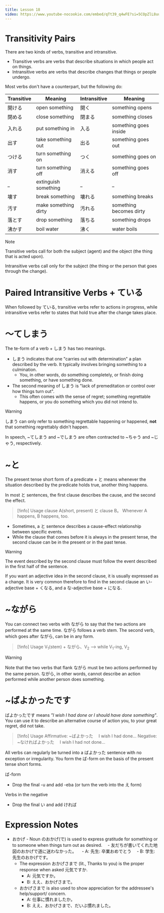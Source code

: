 ```yaml
---
title: Lesson 18
video: https://www.youtube-nocookie.com/embed/qTt39_q4wFE?si=5COpZlL8uuU4VMjW
---
```


# Transitivity Pairs

There are two kinds of verbs, transitive and intransitive.

- Transitive verbs are verbs that describe situations in which people act on things.
- Intransitive verbs are verbs that describe changes that things or people undergo.

Most verbs don't have a counterpart, but the following do:

| Transitive | Meaning              | Intransitive | Meaning                 |
| ---------- | -------------------- | ------------ | ----------------------- |
| 開ける     | open something       | 開く         | something opens         |
| 閉める     | close something      | 閉まる       | something closes        |
| 入れる     | put something in     | 入る         | something goes inside   |
| 出す       | take something out   | 出る         | something goes out      |
| つける     | turn something on    | つく         | something goes on       |
| 消す       | turn something off   | 消える       | something goes off      |
| \_         | extinguish something | \_           | \_                      |
| 壊す       | break something      | 壊れる       | something breaks        |
| 汚す       | make something dirty | 汚れる       | something becomes dirty |
| 落とす     | drop something       | 落ちる       | something drops         |
| 沸かす     | boil water           | 沸く         | water boils             |

> [!note]
> Transitive verbs call for both the subject (agent) and the object (the thing that is acted upon).
>
> Intransitive verbs call only for the subject (the thing or the person that goes through the change).

# Paired Intransitive Verbs + ている

When followed by ている, transitive verbs refer to actions in progress, while intransitive verbs refer to states that hold true after the change takes place.

# ～てしまう

The te-form of a verb + しまう has two meanings.

- しまう indicates that one "carries out with determination" a plan described by the verb. It typically involves bringing something to a culmination.
  - You, in other words, do something completely, or finish doing something, or have something done.
- The second meaning of しまう is "lack of premeditation or control over how things turn out".
  - This often comes with the sense of regret; something regrettable happens, or you do something which you did not intend to.

> [!warning]
> しまう can only refer to something regrettable happening or happened, **not** that something regrettably didn't happen.

In speech, ~てしまう and ~でしまう are often contracted to ~ちゃう and ~じゃう, respectively.

# ~と

The present tense short form of a predicate + と means whenever the situation described by the predicate holds true, another thing happens.

In most と sentences, the first clause describes the cause, and the second the effect.

> [!info] Usage
> clause A(short, present) と clause B。 Whenever A happens, B happens, too.

- Sometimes, a と sentence describes a cause-effect relationship between specific events.
- While the clause that comes before it is always in the present tense, the second clause can be in the present or in the past tense.

> [!warning]
> The event described by the second clause must follow the event described in the first half of the sentence.

If you want an adjective idea in the second clause, it is usually expressed as a change. It is very common therefore to find in the second clause an い-adjective base + くなる, and a な-adjective base + になる.

# ~ながら

You can connect two verbs with ながら to say that the two actions are performed at the same time. ながら follows a verb stem. The second verb, which goes after ながら, can be in any form.

> [!info] Usage
> V<sub>1</sub>(stem) + ながら、V<sub>2</sub> --> while V<sub>1</sub>-ing, V<sub>2</sub>

> [!warning]
> Note that the two verbs that flank ながら must be two actions performed by the same person. ながら, in other words, cannot describe an action performed while another person does something.

# ~ばよかったです

ばよかったです means _"I wish I had done or I should have done something"_. You can use it to describe an alternative course of action you, to your great regret, did not take.

> [!info] Usage
> Affirmative: ~ばよかった　 I wish I had done...
> Negative: ~なければよかった　 I wish I had not done...

All verbs can regularly be turned into a ばよかった sentence with no exception or irregularity. You form the ば-form on the basis of the present tense short forms.

ば-form

- Drop the final -u and add -eba (or turn the verb into the え form)

Verbs in the negative

- Drop the final い and add ければ

# Expression Notes

- おかげ - Noun のおかげ(で) is used to express gratitude for something or to someone when things turn out as desired.
  　- 友だちが書いてくれた地図のおかげで道に迷わなかった。
  　- A: 先生: 卒業おめでとう
  　- B: 学生: 先生のおかげです。
  - The expression おかげさまで (lit., Thanks to you) is the proper response when asked 元気ですか.
    - A: 元気ですか。
    - B: ええ、おかげさまで。
  - おかげさまで is also used to show appreciation for the addressee's help/support/ concern.
    - A: 仕事に慣れましたか。
    - B: ええ、おかげさまで、だいぶ慣れました。
